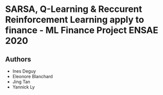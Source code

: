 # SARSA, Q-Learning & Reccurent Reinforcement Learning apply to finance - ML Finance Project ENSAE 2020



## Authors
* Ines Deguy
* Eleonore Blanchard
* Jing Tan
* Yannick Ly
 
